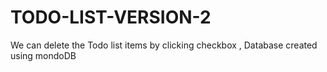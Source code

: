 # TODO-LIST-VERSION-2
We can delete the Todo list items by clicking checkbox , Database created using mondoDB
